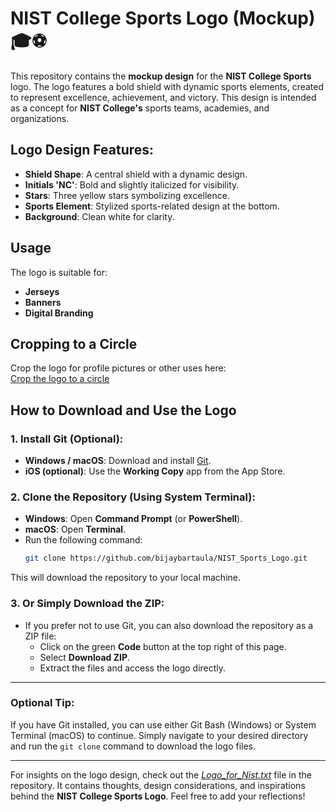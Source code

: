 # NIST College Sports Logo (Mockup) 🎓⚽

This repository contains the **mockup design** for the **NIST College Sports** logo. The logo features a bold shield with dynamic sports elements, created to represent excellence, achievement, and victory. This design is intended as a concept for **NIST College's** sports teams, academies, and organizations.

## Logo Design Features:
- **Shield Shape**: A central shield with a dynamic design.
- **Initials 'NC'**: Bold and slightly italicized for visibility.
- **Stars**: Three yellow stars symbolizing excellence.
- **Sports Element**: Stylized sports-related design at the bottom.
- **Background**: Clean white for clarity.

## Usage
The logo is suitable for:
- **Jerseys**
- **Banners**
- **Digital Branding**

## Cropping to a Circle
Crop the logo for profile pictures or other uses here:  
[Crop the logo to a circle](https://snapcircle.netlify.app/)

## How to Download and Use the Logo

### 1. **Install Git** (Optional):
   - **Windows / macOS**: Download and install [Git](https://git-scm.com/downloads).
   - **iOS (optional)**: Use the **Working Copy** app from the App Store.

### 2. **Clone the Repository** (Using System Terminal):
   - **Windows**: Open **Command Prompt** (or **PowerShell**).
   - **macOS**: Open **Terminal**.
   - Run the following command:
     ```bash
     git clone https://github.com/bijaybartaula/NIST_Sports_Logo.git
     ```
   This will download the repository to your local machine.

### 3. **Or Simply Download the ZIP**:
   - If you prefer not to use Git, you can also download the repository as a ZIP file:
     - Click on the green **Code** button at the top right of this page.
     - Select **Download ZIP**.
     - Extract the files and access the logo directly.

---

### **Optional Tip**:
If you have Git installed, you can use either Git Bash (Windows) or System Terminal (macOS) to continue. Simply navigate to your desired directory and run the `git clone` command to download the logo files.

---

For insights on the logo design, check out the [*Logo_for_Nist.txt*](./Logo_for_Nist.txt) file in the repository. It contains thoughts, design considerations, and inspirations behind the **NIST College Sports Logo**. Feel free to add your reflections!
